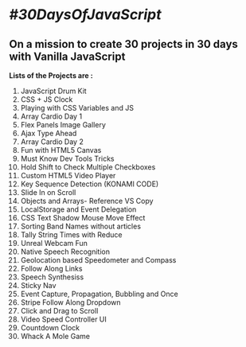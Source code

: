 # <i>#30DaysOfJavaScript</i>
<h2>On a mission to create 30 projects in 30 days with Vanilla JavaScript </h2>


<b>Lists of the Projects are :</b> 
1.  JavaScript Drum Kit
2.  CSS + JS Clock
3.  Playing with CSS Variables and JS
4.  Array Cardio Day 1
5.  Flex Panels Image Gallery
6.  Ajax Type Ahead
7.  Array Cardio Day 2
8.  Fun with HTML5 Canvas
9.  Must Know Dev Tools Tricks
10. Hold Shift to Check Multiple Checkboxes
11. Custom HTML5 Video Player
12. Key Sequence Detection (KONAMI CODE)
13. Slide In on Scroll
14. Objects and Arrays- Reference VS Copy
15. LocalStorage and Event Delegation
16. CSS Text Shadow Mouse Move Effect
17. Sorting Band Names without articles
18. Tally String Times with Reduce
19. Unreal Webcam Fun
20. Native Speech Recognition
21. Geolocation based Speedometer and Compass
22. Follow Along Links
23. Speech Synthesiss
24. Sticky Nav
25. Event Capture, Propagation, Bubbling and Once
26. Stripe Follow Along Dropdown
27. Click and Drag to Scroll
28. Video Speed Controller UI
29. Countdown Clock
30. Whack A Mole Game

